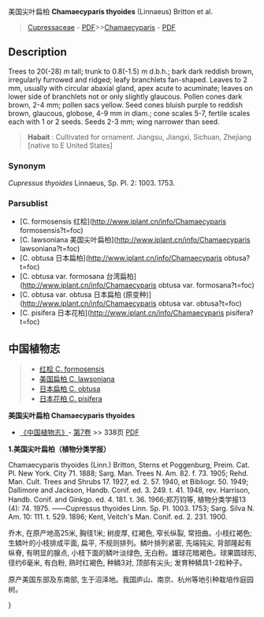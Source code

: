 美国尖叶扁柏 **Chamaecyparis thyoides** (Linnaeus) Britton et al.

> [Cupressaceae](http://www.iplant.cn/info/Cupressaceae?t=foc) - [PDF](http://www.iplant.cn/foc/pdf/Cupressaceae.pdf)>>[Chamaecyparis](http://www.iplant.cn/info/Chamaecyparis?t=foc) - [PDF](http://www.iplant.cn/foc/pdf/Chamaecyparis.pdf)

## Description

Trees to 20(-28) m tall; trunk to 0.8(-1.5) m d.b.h.; bark dark reddish brown, irregularly furrowed and ridged; leafy branchlets fan-shaped. Leaves to 2 mm, usually with circular abaxial gland, apex acute to acuminate; leaves on lower side of branchlets not or only slightly glaucous. Pollen cones dark brown, 2-4 mm; pollen sacs yellow. Seed cones bluish purple to reddish brown, glaucous, globose, 4-9 mm in diam.; cone scales 5-7, fertile scales each with 1 or 2 seeds. Seeds 2-3 mm; wing narrower than seed.


> **Habait** : 
> Cultivated for ornament. Jiangsu, Jiangxi, Sichuan, Zhejiang [native to E United States]

### Synonym
*Cupressus thyoides* Linnaeus, Sp. Pl. 2: 1003. 1753.



### Parsublist

* [C.  formosensis  红桧](http://www.iplant.cn/info/Chamaecyparis formosensis?t=foc)
* [C.  lawsoniana  美国尖叶扁柏](http://www.iplant.cn/info/Chamaecyparis lawsoniana?t=foc)
* [C.  obtusa  日本扁柏](http://www.iplant.cn/info/Chamaecyparis obtusa?t=foc)
* [C.  obtusa var. formosana  台湾扁柏](http://www.iplant.cn/info/Chamaecyparis obtusa var. formosana?t=foc)
* [C.  obtusa var. obtusa  日本扁柏 (原变种)](http://www.iplant.cn/info/Chamaecyparis obtusa var. obtusa?t=foc)
* [C.  pisifera  日本花柏](http://www.iplant.cn/info/Chamaecyparis pisifera?t=foc)


## 中国植物志

> * [红桧  C.  formosensis](Chamaecyparis-formosensis-红桧.md)
> * [美国扁柏  C.  lawsoniana](Chamaecyparis-lawsoniana-美国扁柏.md)
> * [日本扁柏  C.  obtusa](Chamaecyparis-obtusa-日本扁柏.md)
> * [日本花柏  C.  pisifera](Chamaecyparis-pisifera-日本花柏.md)


**美国尖叶扁柏 Chamaecyparis thyoides**

* [《中国植物志》](http://www.iplant.cn/frps)- [第7卷](http://www.iplant.cn/frps/vol/7) >> 338页 [PDF](http://www.iplant.cn/frps/pdf/7/338.pdf)


**1.美国尖叶扁柏（植物分类学报）**

Chamaecyparis thyoides (Linn.) Britton, Sterns et Poggenburg, Preim. Cat. Pl. New York. City 71. 1888; Sarg. Man. Trees N. Am. 82. f. 73. 1905; Rehd. Man. Cult. Trees and Shrubs 17. 1927, ed. 2. 57. 1940, et Bibliogr. 50. 1949; Dallimore and Jackson, Handb. Conif. ed. 3. 249. t. 41. 1948, rev. Harrison, Handb. Conif. and Ginkgo. ed. 4. 181. t. 36. 1966;郑万钧等, 植物分类学报13 (4): 74. 1975. ——Cupressus thyoides Linn. Sp. Pl. 1003. 1753; Sarg. Silva N. Am. 10: 111. t. 529. 1896; Kent, Veitch's Man. Conif. ed. 2. 231. 1900.

乔木, 在原产地高25米, 胸径1米; 树皮厚, 红褐色, 窄长纵裂, 常扭曲。小枝红褐色; 生鳞叶的小枝排成平面, 扁平, 不规则排列。鳞叶排列紧密, 先端钝尖, 背部隆起有纵脊, 有明显的腺点, 小枝下面的鳞叶淡绿色, 无白粉。雄球花暗褐色。球果圆球形, 径约6毫米, 有白粉, 熟时红褐色, 种鳞3对, 顶部有尖头; 发育种鳞具1-2粒种子。

原产美国东部及东南部, 生于沼泽地。我国庐山、南京、杭州等地引种栽培作庭园树。



}